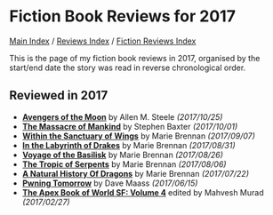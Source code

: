# Fiction Book Reviews for 2017

[Main Index](../../../README.md) / [Reviews Index](../../README.md) / [Fiction Reviews Index](../README.md)

This is the page of my fiction book reviews in 2017, organised by the start/end date the story was read in reverse chronological order.

## Reviewed in 2017
- [**Avengers of the Moon**](20171025-AvengersMoon.md) by Allen M. Steele *(2017/10/25)*
- [**The Massacre of Mankind**](20171001-MassacreMankind.md) by Stephen Baxter *(2017/10/01)*
- [**Within the Sanctuary of Wings**](20170907-WithinSantuaryWings.md) by Marie Brennan *(2017/09/07)*
- [**In the Labyrinth of Drakes**](20170831-LabyrinthDrakes.md) by Marie Brennan *(2017/08/31)*
- [**Voyage of the Basilisk**](20170826-VoyageBasilisk.md) by Marie Brennan *(2017/08/26)*
- [**The Tropic of Serpents**](20170806-TropicSerpents.md) by Marie Brennan *(2017/08/06)*
- [**A Natural History Of Dragons**](20170722-NaturalHistoryDragons.md) by Marie Brennan *(2017/07/22)*
- [**Pwning Tomorrow**](20170615-PwningTomorrow.md) by Dave Maass *(2017/06/15)*
- [**The Apex Book of World SF: Volume 4**](20170227-ApexBookWorldSF4.md) edited by Mahvesh Murad *(2017/02/27)*
